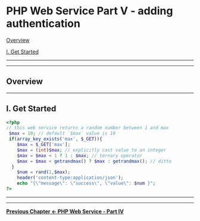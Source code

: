 # PHP Web Service Part V - adding authentication


[Overview](#overview)

[I. Get Started](#get-started)

<hr><hr>

<a id="overview" />

## Overview

<hr>

<a id="get-started" />

## I. Get Started


```php
<?php
// this web service returns a random number between 1 and max
 $max = 10; // default `$max` value is 10
 if(array_key_exists('max', $_GET)){
    $max = $_GET['max'];
    $max = (int)$max; // explicitly cast value to an integer
    $max = $max < 1 ? 1 : $max; // ternary operator
    $max = $max < getrandmax() ? $max : getrandmax(); // ditto
  }
	$num = rand(1,$max);
	header('content-type:application/json'); 
	echo "{\"message\": \"success\", \"value\": $num }";
?>
```


<hr><hr>

**[Previous Chapter <- PHP Web Service - Part IV](HW-php-web-service-4.md)**
